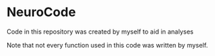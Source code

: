 # NeuroCode
Code in this repository was created by myself to aid in analyses

Note that not every function used in this code was written by myself.
